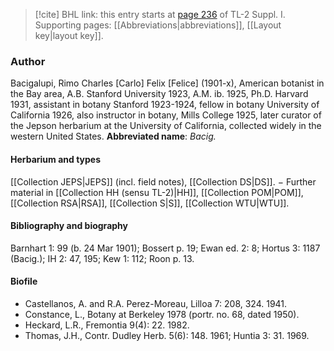 > [!cite] BHL link: this entry starts at [page 236](https://www.biodiversitylibrary.org/page/33264963) of TL-2 Suppl. I.
> Supporting pages: [[Abbreviations|abbreviations]], [[Layout key|layout key]].

### Author

Bacigalupi, Rimo Charles \[Carlo\] Felix \[Felice\] (1901-x), American botanist in the Bay area, A.B. Stanford University 1923, A.M. ib. 1925, Ph.D. Harvard 1931, assistant in botany Stanford 1923-1924, fellow in botany University of California 1926, also instructor in botany, Mills College 1925, later curator of the Jepson herbarium at the University of California, collected widely in the western United States. 
**Abbreviated name**: *Bacig.*

#### Herbarium and types

[[Collection JEPS|JEPS]] (incl. field notes), [[Collection DS|DS]]. − Further material in [[Collection HH (sensu TL-2)|HH]], [[Collection POM|POM]], [[Collection RSA|RSA]], [[Collection S|S]], [[Collection WTU|WTU]].

#### Bibliography and biography

Barnhart 1: 99 (b. 24 Mar 1901); Bossert p. 19; Ewan ed. 2: 8; Hortus 3: 1187 (Bacig.); IH 2: 47, 195; Kew 1: 112; Roon p. 13.

#### Biofile

- Castellanos, A. and R.A. Perez-Moreau, Lilloa 7: 208, 324. 1941.
- Constance, L., Botany at Berkeley 1978 (portr. no. 68, dated 1950).
- Heckard, L.R., Fremontia 9(4): 22. 1982.
- Thomas, J.H., Contr. Dudley Herb. 5(6): 148. 1961; Huntia 3: 31. 1969.

